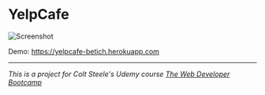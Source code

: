 # YelpCafe

![Screenshot](https://www.dl.dropboxusercontent.com/s/qud7k4rx4gq0vx9/yelpcafe.png "Screenshot")

Demo: https://yelpcafe-betich.herokuapp.com

----

*This is a project for Colt Steele's Udemy course [The Web Developer Bootcamp](https://www.udemy.com/course/the-web-developer-bootcamp "Course Link")*